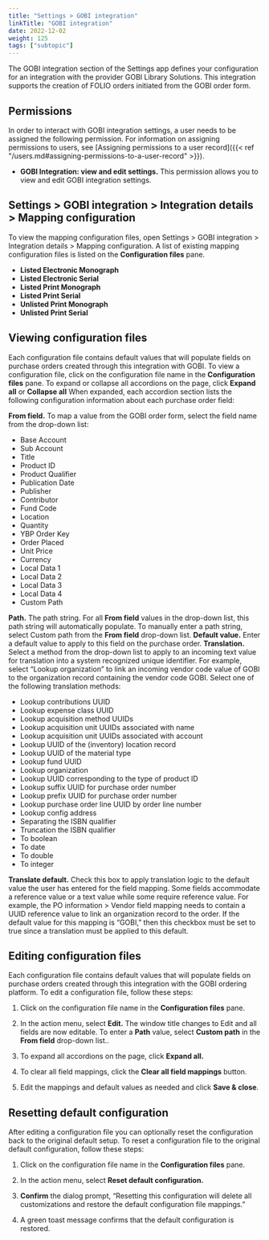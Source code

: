 ```yaml
---
title: "Settings > GOBI integration"
linkTitle: "GOBI integration"
date: 2022-12-02
weight: 125
tags: ["subtopic"]   
---
```


The GOBI integration section of the Settings app defines your configuration for an integration with the provider GOBI Library Solutions. This integration supports the creation of FOLIO orders initiated from the GOBI order form.


## Permissions

In order to interact with GOBI integration settings, a user needs to be assigned the following permission. For information on assigning permissions to users, see [Assigning permissions to a user record]({{< ref "/users.md#assigning-permissions-to-a-user-record" >}}).

*   **GOBI Integration: view and edit settings.**  This permission allows you to view and edit GOBI integration settings. 


## Settings > GOBI integration > Integration details > Mapping configuration

To view the mapping configuration files, open Settings > GOBI integration > Integration details > Mapping configuration. A list of existing mapping configuration files is listed on the **Configuration files** pane.

*   **Listed Electronic Monograph**
*   **Listed Electronic Serial**
*   **Listed Print Monograph**
*   **Listed Print Serial**
*   **Unlisted Print Monograph**
*   **Unlisted Print Serial**

## Viewing configuration files

Each configuration file contains default values that will populate fields on purchase orders created through this integration with GOBI.  To view a configuration file, click on the configuration file name in the **Configuration files** pane. To expand or collapse all accordions on the page, click **Expand all** or **Collapse all**  When expanded, each accordion section lists the following configuration information about each purchase order field:

**From field.**  To map a value from the GOBI order form, select the field name from the drop-down list:
*   Base Account
*   Sub Account
*   Title
*   Product ID
*   Product Qualifier
*   Publication Date
*   Publisher
*   Contributor
*   Fund Code
*   Location
*   Quantity
*   YBP Order Key
*   Order Placed
*   Unit Price
*   Currency
*   Local Data 1
*   Local Data 2
*   Local Data 3
*   Local Data 4
*   Custom Path

**Path.** The path string.  For all **From field** values in the drop-down list, this path string will automatically populate.  To manually enter a path string, select Custom path from the **From field** drop-down list.
**Default value.**  Enter a default value to apply to this field on the purchase order.
**Translation.**  Select a method from the drop-down list to apply to an incoming text value for translation into a system recognized unique identifier. For example, select “Lookup organization” to link an incoming vendor code value of GOBI to the organization record containing the vendor code GOBI. Select one of the following translation methods:

*   Lookup contributions UUID
*   Lookup expense class UUID
*   Lookup acquisition method UUIDs
*   Lookup acquisition unit UUIDs associated with name
*   Lookup acquisition unit UUIDs associated with account
*   Lookup UUID of the (inventory) location record
*   Lookup UUID of the material type
*   Lookup fund UUID
*   Lookup organization
*   Lookup UUID corresponding to the type of product ID
*   Lookup suffix UUID for purchase order number
*   Lookup prefix UUID for purchase order number
*   Lookup purchase order line UUID by order line number
*   Lookup config address
*   Separating the ISBN qualifier
*   Truncation the ISBN qualifier
*   To boolean
*   To date
*   To double
*   To integer

**Translate default.**  Check this box to apply translation logic to the default value the user has entered for the field mapping. Some fields accommodate a reference value or a text value while some require reference value.  For example, the PO information > Vendor field mapping needs to contain a UUID reference value to link an organization record to the order.  If the default value for this mapping is “GOBI,” then this checkbox must be set to true since a translation must be applied to this default.

## Editing configuration files

Each configuration file contains default values that will populate fields on purchase orders created through this integration with the GOBI ordering platform.  To edit a configuration file, follow these steps:

1. Click on the configuration file name in the **Configuration files** pane.

2. In the action menu, select **Edit.** The window title changes to Edit and all fields are now editable.  To enter a **Path** value, select **Custom path** in the **From field** drop-down list..

3. To expand all accordions on the page, click **Expand all.**  

4. To clear all field mappings, click the **Clear all field mappings** button.

5. Edit the mappings and default values as needed and click **Save & close**.


## Resetting default configuration

After editing a configuration file you can optionally reset the configuration back to the original default setup.  To reset a configuration file to the original default configuration, follow these steps:

1. Click on the configuration file name in the **Configuration files** pane.

2. In the action menu, select **Reset default configuration.**

3. **Confirm** the dialog prompt, “Resetting this configuration will delete all customizations and restore the default configuration file mappings.”

4. A green toast message confirms that the default configuration is restored.